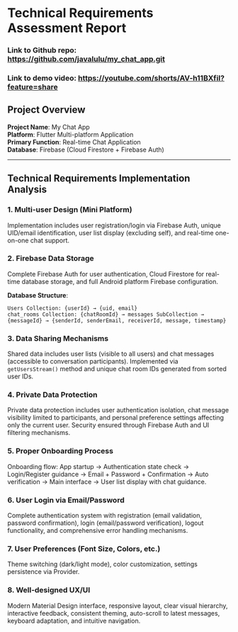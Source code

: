 # Technical Requirements Assessment Report

### Link to Github repo: https://github.com/javalulu/my_chat_app.git
### Link to demo video: https://youtube.com/shorts/AV-h11BXfiI?feature=share

## Project Overview
**Project Name**: My Chat App  
**Platform**: Flutter Multi-platform Application  
**Primary Function**: Real-time Chat Application  
**Database**: Firebase (Cloud Firestore + Firebase Auth)  

---

## Technical Requirements Implementation Analysis

### 1. Multi-user Design (Mini Platform)

Implementation includes user registration/login via Firebase Auth, unique UID/email identification, user list display (excluding self), and real-time one-on-one chat support.

### 2. Firebase Data Storage

Complete Firebase Auth for user authentication, Cloud Firestore for real-time database storage, and full Android platform Firebase configuration.

**Database Structure**:
```
Users Collection: {userId} → {uid, email}
chat_rooms Collection: {chatRoomId} → messages SubCollection → {messageId} → {senderId, senderEmail, receiverId, message, timestamp}
```

### 3. Data Sharing Mechanisms

Shared data includes user lists (visible to all users) and chat messages (accessible to conversation participants). Implemented via `getUsersStream()` method and unique chat room IDs generated from sorted user IDs.

### 4. Private Data Protection

Private data protection includes user authentication isolation, chat message visibility limited to participants, and personal preference settings affecting only the current user. Security ensured through Firebase Auth and UI filtering mechanisms.

### 5. Proper Onboarding Process

Onboarding flow: App startup → Authentication state check → Login/Register guidance → Email + Password + Confirmation → Auto verification → Main interface → User list display with chat guidance.

### 6. User Login via Email/Password

Complete authentication system with registration (email validation, password confirmation), login (email/password verification), logout functionality, and comprehensive error handling mechanisms.

### 7. User Preferences (Font Size, Colors, etc.)

Theme switching (dark/light mode), color customization, settings persistence via Provider.  

### 8. Well-designed UX/UI

Modern Material Design interface, responsive layout, clear visual hierarchy, interactive feedback, consistent theming, auto-scroll to latest messages, keyboard adaptation, and intuitive navigation.